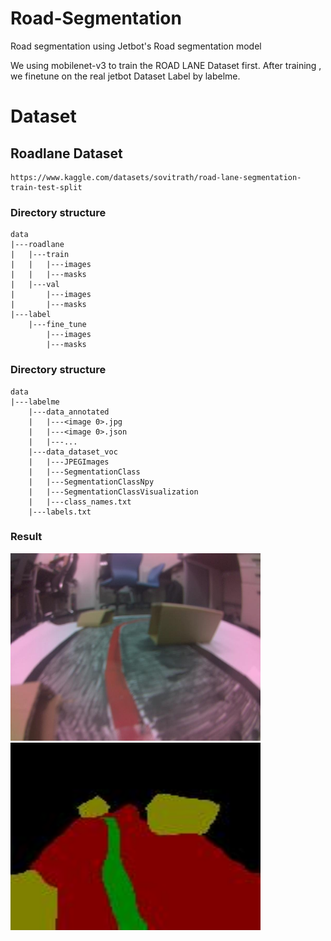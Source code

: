 # Road-Segmentation
Road segmentation using
Jetbot's Road segmentation model

We using mobilenet-v3 to train the ROAD LANE Dataset first.
After training , we finetune on the real jetbot Dataset Label by labelme.

# Dataset
## Roadlane Dataset
```
https://www.kaggle.com/datasets/sovitrath/road-lane-segmentation-train-test-split
```

### Directory structure
```
data
|---roadlane
|   |---train
|   |   |---images
|   |   |---masks
|   |---val
|       |---images
|       |---masks
|---label
    |---fine_tune
        |---images
        |---masks
```


### Directory structure
```
data
|---labelme
    |---data_annotated
    |   |---<image 0>.jpg
    |   |---<image 0>.json
    |   |---...
    |---data_dataset_voc
    |   |---JPEGImages
    |   |---SegmentationClass
    |   |---SegmentationClassNpy
    |   |---SegmentationClassVisualization
    |   |---class_names.txt
    |---labels.txt
```

### Result
<img src="assets/real.jpg" width="400" height="300">
<img src="assets/segment.jpg" width="400" height="300">